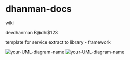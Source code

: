 # dhanman-docs
wiki



devdhanman
B@dhi$123


template for service
extract to library - framework


![your-UML-diagram-name](http://www.plantuml.com/plantuml/proxy?cache=no&src=https://github.com/b2atech/dhanman-docs/blob/main/dhanman-container.puml)
![your-UML-diagram-name](http://www.plantuml.com/plantuml/proxy?cache=no&src=https://raw.githubusercontent.com/jonashackt/plantuml-markdown/master/example-uml.iuml)

